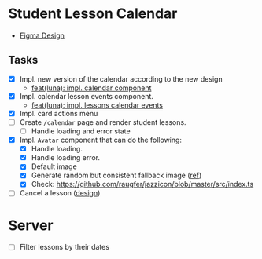 # Student Lesson Calendar 

- [Figma Design](https://www.figma.com/design/4SwhwulDQ3eEDqevWprW9E/LiteSpace?node-id=905-33464&t=DfGYVPZQKRwEIJR5-4)


## Tasks 
- [x] Impl. new version of the calendar according to the new design
  - [feat(luna): impl. calendar component](https://github.com/litespace-org/litespace/pull/118)
- [x] Impl. calendar lesson events component.
  - [feat(luna): impl. lessons calendar events](https://github.com/litespace-org/litespace/pull/127)
- [x] Impl. card actions menu
- [ ] Create `/calendar` page and render student lessons.
    - [ ] Handle loading and error state
- [x] Impl. `Avatar` component that can do the following:
  - [x] Handle loading.
  - [x] Handle loading error.
  - [x] Default image 
  - [x] Generate random but consistent fallback image ([ref](https://github.com/loweisz/generate-avatar/blob/master/lib/generateFromString.ts))
  - [x] Check: https://github.com/raugfer/jazzicon/blob/master/src/index.ts
- [ ] Cancel a lesson ([design](https://www.figma.com/design/4SwhwulDQ3eEDqevWprW9E/LiteSpace?node-id=1393-36869&t=DfGYVPZQKRwEIJR5-4))

# Server

- [ ] Filter lessons by their dates
